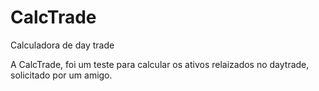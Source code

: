 # CalcTrade
Calculadora de day trade

A CalcTrade, foi um teste para calcular os ativos relaizados no daytrade, solicitado por um amigo.
